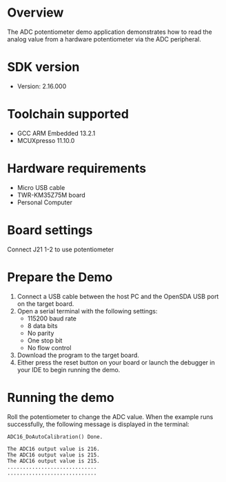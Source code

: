 Overview
========
The ADC potentiometer demo application demonstrates how to read the analog value from a hardware potentiometer via the
ADC peripheral.

SDK version
===========
- Version: 2.16.000

Toolchain supported
===================
- GCC ARM Embedded  13.2.1
- MCUXpresso  11.10.0

Hardware requirements
=====================
- Micro USB cable
- TWR-KM35Z75M board
- Personal Computer

Board settings
==============
Connect J21 1-2 to use potentiometer

Prepare the Demo
================
1.  Connect a USB cable between the host PC and the OpenSDA USB port on the target board.
2.  Open a serial terminal with the following settings:
    - 115200 baud rate
    - 8 data bits
    - No parity
    - One stop bit
    - No flow control
3.  Download the program to the target board.
4.  Either press the reset button on your board or launch the debugger in your IDE to begin running the demo.

Running the demo
================
Roll the potentiometer to change the ADC value.
When the example runs successfully, the following message is displayed in the terminal:

~~~~~~~~~~~~~~~~~~~~~~~~~~~~~~
ADC16_DoAutoCalibration() Done.

The ADC16 output value is 216.
The ADC16 output value is 215.
The ADC16 output value is 215.
.............................
.............................
~~~~~~~~~~~~~~~~~~~~~~~~~~~~~~
